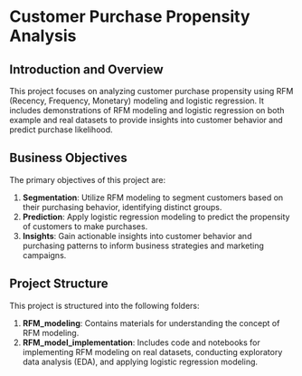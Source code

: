 # Customer Purchase Propensity Analysis

## Introduction and Overview

This project focuses on analyzing customer purchase propensity using RFM (Recency, Frequency, Monetary) modeling and logistic regression. It includes demonstrations of RFM modeling and logistic regression on both example and real datasets to provide insights into customer behavior and predict purchase likelihood.

## Business Objectives

The primary objectives of this project are:

1. **Segmentation**: Utilize RFM modeling to segment customers based on their purchasing behavior, identifying distinct groups.
2. **Prediction**: Apply logistic regression modeling to predict the propensity of customers to make purchases.
3. **Insights**: Gain actionable insights into customer behavior and purchasing patterns to inform business strategies and marketing campaigns.

## Project Structure

This project is structured into the following folders:

1. **RFM_modeling**: Contains materials for understanding the concept of RFM modeling.
2. **RFM_model_implementation**: Includes code and notebooks for implementing RFM modeling on real datasets, conducting exploratory data analysis (EDA), and applying logistic regression modeling.

